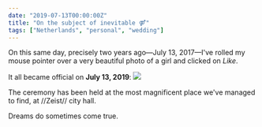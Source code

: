 ```yaml
---
date: "2019-07-13T00:00:00Z"
title: "On the subject of inevitable ⚤"
tags: ["Netherlands", "personal", "wedding"]
---
```


On this same day, precisely two years ago—July 13, 2017—I've rolled my mouse pointer over a very beautiful photo of a girl and clicked on *Like*.

<!--more-->

It all became official on **July 13, 2019**:
![](img:1.bp.blogspot.com/-wy6w96RgkKY/XSssvrVGv3I/AAAAAAAAwXM/dQaxNjr7C3QjjWyuGQBZcW2jZ-EGXFYcQCKgBGAs/s1600/a%2526d.picasaweb.jpg:a)

The ceremony has been held at the most magnificent place we've managed to find, at //Zeist// city hall.

Dreams do sometimes come true.
